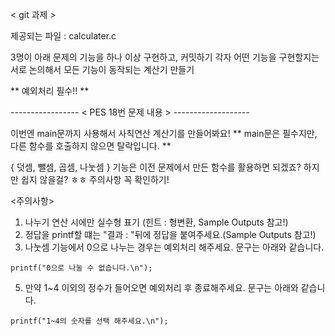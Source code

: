 < git 과제 >

제공되는 파일 : calculater.c


3명이 아래 문제의 기능을 하나 이상 구현하고, 커밋하기
각자 어떤 기능을 구현할지는 서로 논의해서 모든 기능이 동작되는 계산기 만들기

** 예외처리 필수!! **


----------------- < PES 18번 문제 내용 > -------------------

이번엔 main문까지 사용해서 사칙연산 계산기를 만들어봐요!
** main문은 필수지만, 다른 함수를 호출하지 않으면 탈락입니다. **

{ 덧셈, 뺄셈, 곱셈, 나눗셈 } 기능은 이전 문제에서 만든 함수를 활용하면 되겠죠?
하지만 쉽지 않을걸? ㅎㅎ 주의사항 꼭 확인하기!


<주의사항>
1. 나누기 연산 시에만 실수형 표기 (힌트 : 형변환, Sample Outputs 참고!)
2. 정답을 printf할 떄는 "결과 : "뒤에 정답을 붙여주세요.(Sample Outputs 참고!)
3. 나눗셈 기능에서 0으로 나누는 경우는 예외처리 해주세요. 문구는 아래와 같습니다.
```
printf("0으로 나눌 수 없습니다.\n");
```
5. 만약 1~4 이외의 정수가 들어오면 예외처리 후 종료해주세요. 문구는 아래와 같습니다.
```
printf("1~4의 숫자를 선택 해주세요.\n");
```

